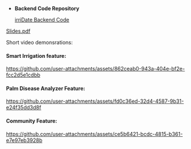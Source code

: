 - **Backend Code Repository**

  [irriDate Backend Code](https://github.com/NaserAlkuhili/irriDate_backend)


[Slides.pdf](https://github.com/user-attachments/files/17351161/Slides.pdf)



Short video demonsrations:

#### Smart Irrigation feature:
https://github.com/user-attachments/assets/862ceab0-943a-404e-bf2e-fcc2d5e1cdbb


#### Palm Disease Analyzer Feature:
https://github.com/user-attachments/assets/fd0c36ed-32d4-4587-9b31-e24f35dd3d8f


#### Community Feature:
https://github.com/user-attachments/assets/ce5b6421-bcdc-4815-b361-e7e97eb3928b


